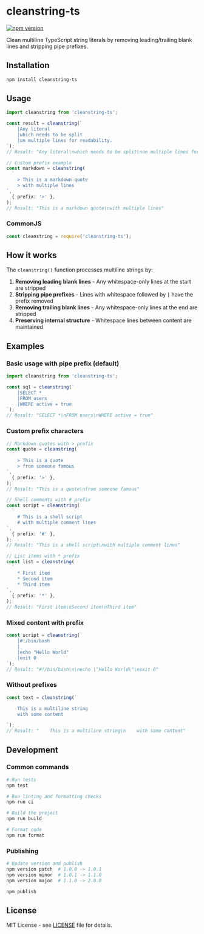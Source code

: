 # cleanstring-ts
[![npm version](https://badge.fury.io/js/cleanstring-ts.svg)](https://www.npmjs.com/package/cleanstring-ts)

Clean multiline TypeScript string literals by removing leading/trailing blank lines and stripping pipe prefixes.

## Installation

```bash
npm install cleanstring-ts
```

## Usage

```typescript
import cleanstring from 'cleanstring-ts';

const result = cleanstring(`
    |Any literal
    |which needs to be split
    |on multiple lines for readability.
`);
// Result: "Any literal\nwhich needs to be split\non multiple lines for readability."

// Custom prefix example
const markdown = cleanstring(
  `
    > This is a markdown quote
    > with multiple lines
`,
  { prefix: '>' },
);
// Result: "This is a markdown quote\nwith multiple lines"
```

### CommonJS

```javascript
const cleanstring = require('cleanstring-ts');
```

## How it works

The `cleanstring()` function processes multiline strings by:

1. **Removing leading blank lines** - Any whitespace-only lines at the start are stripped
2. **Stripping pipe prefixes** - Lines with whitespace followed by `|` have the prefix removed
3. **Removing trailing blank lines** - Any whitespace-only lines at the end are stripped
4. **Preserving internal structure** - Whitespace lines between content are maintained

## Examples

### Basic usage with pipe prefix (default)

```typescript
import cleanstring from 'cleanstring-ts';

const sql = cleanstring(`
    |SELECT *
    |FROM users
    |WHERE active = true
`);
// Result: "SELECT *\nFROM users\nWHERE active = true"
```

### Custom prefix characters

```typescript
// Markdown quotes with > prefix
const quote = cleanstring(
  `
    > This is a quote
    > from someone famous
`,
  { prefix: '>' },
);
// Result: "This is a quote\nfrom someone famous"

// Shell comments with # prefix
const script = cleanstring(
  `
    # This is a shell script
    # with multiple comment lines
`,
  { prefix: '#' },
);
// Result: "This is a shell script\nwith multiple comment lines"

// List items with * prefix
const list = cleanstring(
  `
    * First item
    * Second item
    * Third item
`,
  { prefix: '*' },
);
// Result: "First item\nSecond item\nThird item"
```

### Mixed content with prefix

```typescript
const script = cleanstring(`
    |#!/bin/bash
    |
    |echo "Hello World"
    |exit 0
`);
// Result: "#!/bin/bash\n\necho \"Hello World\"\nexit 0"
```

### Without prefixes

```typescript
const text = cleanstring(`

    This is a multiline string
    with some content

`);
// Result: "    This is a multiline string\n    with some content"
```

## Development

### Common commands

```bash
# Run tests
npm test

# Run linting and formatting checks
npm run ci

# Build the project
npm run build

# Format code
npm run format
```

### Publishing

```bash
# Update version and publish
npm version patch  # 1.0.0 -> 1.0.1
npm version minor  # 1.0.1 -> 1.1.0
npm version major  # 1.1.0 -> 2.0.0

npm publish
```

## License

MIT License - see [LICENSE](LICENSE) file for details.
